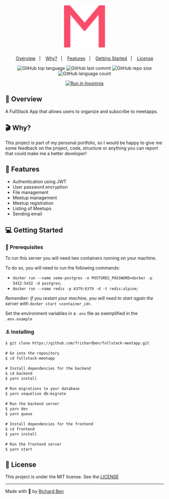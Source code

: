 <h1 align="center">
  <img alt="Meetapp" width="130px" title="Meetapp" src=".github/logo.svg" />
</h1>

<p align="center">
 <a href="#rocket-overview">Overview</a>&nbsp;&nbsp;&nbsp;|&nbsp;&nbsp;&nbsp;
 <a href="#clapper-why">Why?</a>&nbsp;&nbsp;&nbsp;|&nbsp;&nbsp;&nbsp;
 <a href="#tada-features">Features</a>&nbsp;&nbsp;&nbsp;|&nbsp;&nbsp;&nbsp;
 <a href="#computer-getting-started">Getting Started</a>&nbsp;&nbsp;&nbsp;|&nbsp;&nbsp;&nbsp;
 <a href="#memo-license">License</a>
</p>

<p align="center">

<img alt="GitHub top language" src="https://img.shields.io/github/languages/top/frichardben/fullstack-meetapp">

<img alt="GitHub last commit" src="https://img.shields.io/github/last-commit/frichardben/fullstack-meetapp">

<img alt="GitHub repo size" src="https://img.shields.io/github/repo-size/frichardben/fullstack-meetapp">

<img alt="GitHub language count" src="https://img.shields.io/github/languages/count/frichardben/fullstack-meetapp">
</p>

<p align="center">
<a href="https://insomnia.rest/run/?label=Meetapp&uri=https%3A%2F%2Fraw.githubusercontent.com%2Ffrichardben%2Ffullstack-meetapp%2Fmaster%2Fbackend%2Finsomnia.json" target="_blank"><img src="https://insomnia.rest/images/run.svg" alt="Run in Insomnia"></a>
</p>

## :rocket: Overview

A FullStack App that allows users to organize and subscribe to meetapps.

## :clapper: Why?

This project is part of my personal portfolio, so I would be happy to give me some feedback on the project, code, structure or anything you can report that could make me a better developer!

## :tada: Features

- Authentication using JWT
- User password encryption
- File management
- Meetup management
- Meetup registration
- Listing of Meetups
- Sending email


## :computer: Getting Started

### :construction: Prerequisites

To run this server you will need two containers running on your machine.

To do so, you will need to run the following commands:

- `docker run --name some-postgres -e POSTGRES_PASSWORD=docker -p 5432:5432 -d postgres`;
- `docker run --name redis -p 6379:6379 -d -t redis:alpine`;


_Remember: If you restart your machine, you will need to start again the server with `docker start <container_id>`._

Set the environment variables in a `.env` file as exemplified in the `.env.example`

### :anchor: Installing

```
$ git clone https://github.com/frichardben/fullstack-meetapp.git

# Go into the repository
$ cd fullstack-meetapp

# Install dependencies for the backend
$ cd backend
$ yarn install

# Run migrations to your database
$ yarn sequelize db:migrate

# Run the backend server
$ yarn dev
$ yarn queue

# Install dependencies for the frontend 
$ cd frontend
$ yarn install

# Run the frontend server
$ yarn start
```

## :memo: License

This project is under the MIT license. See the [LICENSE](https://github.com/frichardben/fullstack-meetapp/blob/master/LICENSE)

---

Made with :purple_heart: by [Richard Ben](https://www.linkedin.com/in/richard-ben-2b09a496/)